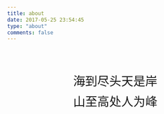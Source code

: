 ```yaml
---
title: about
date: 2017-05-25 23:54:45
type: "about"
comments: false
---
```


<p style="text-align: center; font: 28px bold; margin-top: 70px;">海到尽头天是岸</p>
<p style="text-align: center; font: 28px bold; margin-top: -20px; ">山至高处人为峰</p>
